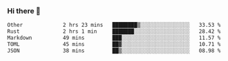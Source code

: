 ### Hi there 👋

<!--
**WShiBin/WShiBin** is a ✨ _special_ ✨ repository because its `README.md` (this file) appears on your GitHub profile.

Here are some ideas to get you started:

- 🔭 I’m currently working on ...
- 🌱 I’m currently learning ...
- 👯 I’m looking to collaborate on ...
- 🤔 I’m looking for help with ...
- 💬 Ask me about ...
- 📫 How to reach me: ...
- 😄 Pronouns: ...
- ⚡ Fun fact: ...
-->

<!--START_SECTION:waka-->

```txt
Other             2 hrs 23 mins   ████████▒░░░░░░░░░░░░░░░░   33.53 %
Rust              2 hrs 1 min     ███████░░░░░░░░░░░░░░░░░░   28.42 %
Markdown          49 mins         ███░░░░░░░░░░░░░░░░░░░░░░   11.57 %
TOML              45 mins         ██▓░░░░░░░░░░░░░░░░░░░░░░   10.71 %
JSON              38 mins         ██▒░░░░░░░░░░░░░░░░░░░░░░   08.98 %
```

<!--END_SECTION:waka-->
